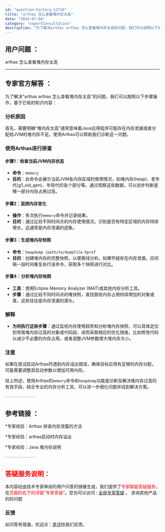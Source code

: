 ```yaml
---
id: "question-history-12716"
title: "arthas 怎么查看堆内存太高"
date: "2024-07-04"
category: "expertConsultation"
description: "为了解决arthas arthas 怎么查看堆内存太高的问题，我们可以按照以下步骤操作，基于已有的知识内容：### 分析原因首先，需要明确“堆内存太高”通常意味着Java应用程序可能存在内存泄漏或者分配给JVM的堆内存不足。使用Arthas可以帮助我们诊断这一问题。### 使用Arthas进行排查#"
---
```


## 用户问题 ： 
 arthas 怎么查看堆内存太高  

---------------
## 专家官方解答 ：

为了解决"arthas arthas 怎么查看堆内存太高"的问题，我们可以按照以下步骤操作，基于已有的知识内容：

### 分析原因
首先，需要明确“堆内存太高”通常意味着Java应用程序可能存在内存泄漏或者分配给JVM的堆内存不足。使用Arthas可以帮助我们诊断这一问题。

### 使用Arthas进行排查

#### 步骤1：检查当前JVM内存状态
- **命令**：`memory`
- **目的**：此命令会展示当前JVM各内存区域的使用情况，如堆内存(heap)、老年代(g1_old_gen)、年轻代的各个部分等。通过观察这些数据，可以初步判断是哪一部分内存占用过高。

#### 步骤2：监控内存变化
- **操作**：多次执行`memory`命令并记录结果。
- **目的**：通过比较不同时间点的内存使用情况，识别是否有特定区域的内存持续增长，这通常是内存泄漏的迹象。

#### 步骤3：生成堆内存快照
- **命令**：`heapdump /path/to/dumpfile.hprof`
- **目的**：创建堆内存的完整快照，以便离线分析。如果怀疑存在内存泄漏，应间隔一段时间重复执行该命令，获取多个快照进行对比。

#### 步骤4：分析堆内存快照
- **工具**：使用Eclipse Memory Analyzer (MAT)或其他内存分析工具。
- **步骤**：通过比较不同时间点的堆快照，查找那些内存占用持续增加的对象或类，这些往往是内存泄漏的源头。

### 解释
- **为何执行这些步骤**：通过监视内存使用趋势和分析堆内存快照，可以具体定位到导致堆内存过高的对象或代码段，进而采取相应的优化措施，比如修改代码以减少不必要的内存占用，或者调整JVM参数增大堆内存大小。

### 注意
如果在尝试启动Arthas时遇到内存溢出错误，确保目标应用有足够的内存分配，可能需要调整其启动参数以增加可用内存。

综上所述，使用Arthas的`memory`命令和`heapdump`功能是诊断及解决堆内存过高的有效手段，结合专业的内存分析工具，可以进一步细化问题并找到解决方案。


<font color="#949494">---------------</font> 


## 参考链接 ：

*专家经验：Arthas 排查内存泄露的方法 
 
 *专家经验：arthas启动时内存溢出 
 
 *专家经验：Java 堆内存说明 


 <font color="#949494">---------------</font> 
 


## <font color="#FF0000">答疑服务说明：</font> 

本内容经由技术专家审阅的用户问答的镜像生成，我们提供了<font color="#FF0000">专家智能答疑服务</font>，在<font color="#FF0000">页面的右下的浮窗”专家答疑“</font>。您也可以访问 : [全局专家答疑](https://answer.opensource.alibaba.com/docs/intro) 。 咨询其他产品的的问题

### 反馈
如问答有错漏，欢迎点：[差评](https://ai.nacos.io/user/feedbackByEnhancerGradePOJOID?enhancerGradePOJOId=16064)给我们反馈。
